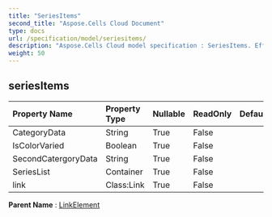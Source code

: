 ```yaml
---
title: "SeriesItems"
second_title: "Aspose.Cells Cloud Document"
type: docs
url: /specification/model/seriesitems/
description: "Aspose.Cells Cloud model specification : SeriesItems. Effortlessly handle Excel and other spreadsheet documents with features like opening, generating, editing, splitting, merging, comparing, and converting."
weight: 50
---
```


## **seriesItems**

 

| Property Name | Property Type | Nullable |  ReadOnly | DefaultValue | Description | 
| :- | :- | :- |:- |  :- | :- |
| CategoryData | String | True |  False |  |  |  
| IsColorVaried | Boolean | True |  False |  |  |  
| SecondCatergoryData | String | True |  False |  |  |  
| SeriesList | Container | True |  False |  |  |  
| link | Class:Link | True |  False |  |  |  

**Parent Name** : [LinkElement](linkelement)

